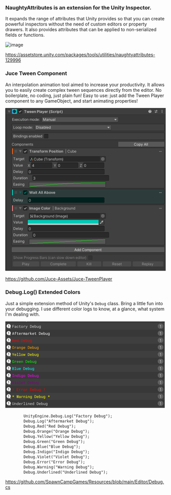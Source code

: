 ### NaughtyAttributes is an extension for the Unity Inspector.
It expands the range of attributes that Unity provides so that you can create powerful inspectors without the need of custom editors or property drawers. It also provides attributes that can be applied to non-serialized fields or functions.

![image](https://github.com/SpawnCampGames/Resources/assets/60554748/f7f744a0-1f3b-4ed9-9e30-4c383685cfe9)

https://assetstore.unity.com/packages/tools/utilities/naughtyattributes-129996


### Juce Tween Component
An interpolation animation tool aimed to increase your productivity. It allows you to easily create complex tween sequences directly from the editor. No boilerplate, no coding, just plain fun!
Easy to use: just add the Tween Player component to any GameObject, and start animating properties!

![Screenshot](jucetween.png)

https://github.com/Juce-Assets/Juce-TweenPlayer


### Debug.Log() Extended Colors
Just a simple extension method of Unity's `Debug` class. Bring a little fun into your debugging.
I use different color logs to know, at a glance, what system I'm dealing with.

![image](https://github.com/SpawnCampGames/Resources/blob/main/Editor/OneLinedDebugs.png?raw=true)

```        
        UnityEngine.Debug.Log("Factory Debug");
        Debug.Log("Aftermarket Debug");
        Debug.Red("Red Debug");
        Debug.Orange("Orange Debug");
        Debug.Yellow("Yellow Debug");
        Debug.Green("Green Debug");
        Debug.Blue("Blue Debug");
        Debug.Indigo("Indigo Debug");
        Debug.Violet("Violet Debug");
        Debug.Error("Error Debug");
        Debug.Warning("Warning Debug");
        Debug.Underlined("Underlined Debug");
```

https://github.com/SpawnCampGames/Resources/blob/main/Editor/Debug.cs



